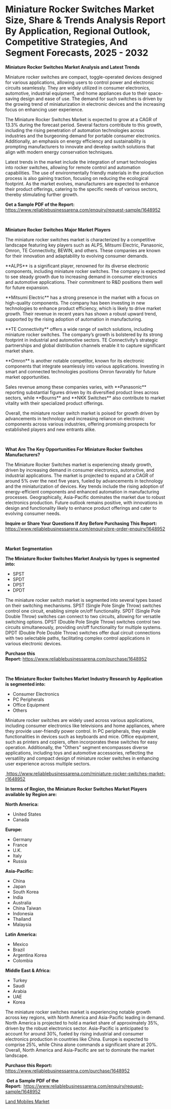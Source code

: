 <p><h1>Miniature Rocker Switches Market Size, Share & Trends Analysis Report By Application, Regional Outlook, Competitive Strategies, And Segment Forecasts, 2025 - 2032</h1></p><p><strong>Miniature Rocker Switches Market Analysis and Latest Trends</strong></p>
<p><p>Miniature rocker switches are compact, toggle-operated devices designed for various applications, allowing users to control power and electronic circuits seamlessly. They are widely utilized in consumer electronics, automotive, industrial equipment, and home appliances due to their space-saving design and ease of use. The demand for such switches is driven by the growing trend of miniaturization in electronic devices and the increasing focus on enhancing user experience.</p><p>The Miniature Rocker Switches Market is expected to grow at a CAGR of 13.3% during the forecast period. Several factors contribute to this growth, including the rising penetration of automation technologies across industries and the burgeoning demand for portable consumer electronics. Additionally, an emphasis on energy efficiency and sustainability is prompting manufacturers to innovate and develop switch solutions that align with modern energy conservation techniques.</p><p>Latest trends in the market include the integration of smart technologies into rocker switches, allowing for remote control and automation capabilities. The use of environmentally friendly materials in the production process is also gaining traction, focusing on reducing the ecological footprint. As the market evolves, manufacturers are expected to enhance their product offerings, catering to the specific needs of various sectors, thereby stimulating further growth.</p></p>
<p><strong>Get a Sample PDF of the Report:&nbsp;</strong> <a href="https://www.reliablebusinessarena.com/enquiry/request-sample/1648952?utm_campaign=3515&utm_medium=2&utm_source=Github&utm_content=ia&utm_term=06042025&utm_id=miniature-rocker-switches">https://www.reliablebusinessarena.com/enquiry/request-sample/1648952</a></p>
<p>&nbsp;</p>
<p><strong>Miniature Rocker Switches Major Market Players</strong></p>
<p><p>The miniature rocker switches market is characterized by a competitive landscape featuring key players such as ALPS, Mitsumi Electric, Panasonic, Omron, TE Connectivity, BEWIN, and others. These companies are known for their innovation and adaptability to evolving consumer demands.</p><p>**ALPS** is a significant player, renowned for its diverse electronic components, including miniature rocker switches. The company is expected to see steady growth due to increasing demand in consumer electronics and automotive applications. Their commitment to R&D positions them well for future expansion.</p><p>**Mitsumi Electric** has a strong presence in the market with a focus on high-quality components. The company has been investing in new technologies to enhance product efficiency, which is likely to drive market growth. Their revenue in recent years has shown a robust upward trend, supported by the rising adoption of automation in manufacturing.</p><p>**TE Connectivity** offers a wide range of switch solutions, including miniature rocker switches. The company’s growth is bolstered by its strong footprint in industrial and automotive sectors. TE Connectivity’s strategic partnerships and global distribution channels enable it to capture significant market share.</p><p>**Omron** is another notable competitor, known for its electronic components that integrate seamlessly into various applications. Investing in smart and connected technologies positions Omron favorably for future market opportunities.</p><p>Sales revenue among these companies varies, with **Panasonic** reporting substantial figures driven by its diversified product lines across sectors, while **Bourns** and **NKK Switches** also contribute to market vitality with their specialized product offerings.</p><p>Overall, the miniature rocker switch market is poised for growth driven by advancements in technology and increasing reliance on electronic components across various industries, offering promising prospects for established players and new entrants alike.</p></p>
<p>&nbsp;</p>
<p><strong>What Are The Key Opportunities For Miniature Rocker Switches Manufacturers?</strong></p>
<p><p>The Miniature Rocker Switches market is experiencing steady growth, driven by increasing demand in consumer electronics, automotive, and industrial applications. The market is projected to expand at a CAGR of around 5% over the next five years, fueled by advancements in technology and the miniaturization of devices. Key trends include the rising adoption of energy-efficient components and enhanced automation in manufacturing processes. Geographically, Asia-Pacific dominates the market due to robust electronics production. Future outlook remains positive, with innovations in design and functionality likely to enhance product offerings and cater to evolving consumer needs.</p></p>
<p><strong>Inquire or Share Your Questions If Any Before Purchasing This Report:</strong> <a href="https://www.reliablebusinessarena.com/enquiry/pre-order-enquiry/1648952?utm_campaign=3515&utm_medium=2&utm_source=Github&utm_content=ia&utm_term=06042025&utm_id=miniature-rocker-switches">https://www.reliablebusinessarena.com/enquiry/pre-order-enquiry/1648952</a></p>
<p>&nbsp;</p>
<p><strong>Market Segmentation</strong></p>
<p><strong>The Miniature Rocker Switches Market Analysis by types is segmented into:</strong></p>
<p><ul><li>SPST</li><li>SPDT</li><li>DPST</li><li>DPDT</li></ul></p>
<p><p>The miniature rocker switch market is segmented into several types based on their switching mechanisms. SPST (Single Pole Single Throw) switches control one circuit, enabling simple on/off functionality. SPDT (Single Pole Double Throw) switches can connect to two circuits, allowing for versatile switching options. DPST (Double Pole Single Throw) switches control two circuits simultaneously, providing on/off functionality for multiple systems. DPDT (Double Pole Double Throw) switches offer dual circuit connections with two selectable paths, facilitating complex control applications in various electronic devices.</p></p>
<p><strong>Purchase this Report:&nbsp;</strong><a href="https://www.reliablebusinessarena.com/purchase/1648952?utm_campaign=3515&utm_medium=2&utm_source=Github&utm_content=ia&utm_term=06042025&utm_id=miniature-rocker-switches">https://www.reliablebusinessarena.com/purchase/1648952</a></p>
<p>&nbsp;</p>
<p><strong>The Miniature Rocker Switches Market Industry Research by Application is segmented into:</strong></p>
<p><ul><li>Consumer Electronics</li><li>PC Peripherals</li><li>Office Equipment</li><li>Others</li></ul></p>
<p><p>Miniature rocker switches are widely used across various applications, including consumer electronics like televisions and home appliances, where they provide user-friendly power control. In PC peripherals, they enable functionalities in devices such as keyboards and mice. Office equipment, such as printers and copiers, often incorporates these switches for easy operation. Additionally, the "Others" segment encompasses diverse applications, including toys and automotive accessories, reflecting the versatility and compact design of miniature rocker switches in enhancing user experience across multiple sectors.</p></p>
<p><a href="https://www.reliablebusinessarena.com/miniature-rocker-switches-market-r1648952?utm_campaign=3515&utm_medium=2&utm_source=Github&utm_content=ia&utm_term=06042025&utm_id=miniature-rocker-switches">&nbsp;https://www.reliablebusinessarena.com/miniature-rocker-switches-market-r1648952</a></p>
<p><strong>In terms of Region, the Miniature Rocker Switches Market Players available by Region are:</strong></p>
<p>
    <p> <strong> North America: </strong>
        <ul>
            <li>United States</li>
            <li>Canada</li>
        </ul>
        </p> 
    <p> <strong> Europe: </strong>
        <ul>
            <li>Germany</li>
            <li>France</li>
            <li>U.K.</li>
            <li>Italy</li>
            <li>Russia</li>
        </ul>
        </p> 
    <p> <strong> Asia-Pacific: </strong>
        <ul>
            <li>China</li>
            <li>Japan</li>
            <li>South Korea</li>
            <li>India</li>
            <li>Australia</li>
            <li>China Taiwan</li>
            <li>Indonesia</li>
            <li>Thailand</li>
            <li>Malaysia</li>
        </ul>
        </p> 
    <p> <strong> Latin America: </strong>
        <ul>
            <li>Mexico</li>
            <li>Brazil</li>
            <li>Argentina Korea</li>
            <li>Colombia</li>
        </ul>
        </p> 
    <p> <strong> Middle East & Africa: </strong>
        <ul>
            <li>Turkey</li>
            <li>Saudi</li>
            <li>Arabia</li>
            <li>UAE</li>
            <li>Korea</li>
        </ul>
    </p>
    </p>
<p><p>The miniature rocker switches market is experiencing notable growth across key regions, with North America and Asia-Pacific leading in demand. North America is projected to hold a market share of approximately 35%, driven by the robust electronics sector. Asia-Pacific is anticipated to account for around 30%, fueled by rising industrial and consumer electronics production in countries like China. Europe is expected to comprise 25%, while China alone commands a significant share at 20%. Overall, North America and Asia-Pacific are set to dominate the market landscape.</p></p>
<p><strong>Purchase this Report: </strong><a href="https://www.reliablebusinessarena.com/purchase/1648952?utm_campaign=3515&utm_medium=2&utm_source=Github&utm_content=ia&utm_term=06042025&utm_id=miniature-rocker-switches">https://www.reliablebusinessarena.com/purchase/1648952</a></p>
<p>&nbsp;<strong>Get a Sample PDF of the Report:&nbsp;&nbsp;</strong><a href="https://www.reliablebusinessarena.com/enquiry/request-sample/1648952?utm_campaign=3515&utm_medium=2&utm_source=Github&utm_content=ia&utm_term=06042025&utm_id=miniature-rocker-switches">https://www.reliablebusinessarena.com/enquiry/request-sample/1648952</a></p>
<p><strong></strong></p>
<p><p><a href="https://github.com/bufkamaiahi7/Market-Research-Report-List-1/blob/main/land-mobiles-market.md?utm_campaign=3515&utm_medium=2&utm_source=Github&utm_content=ia&utm_term=06042025&utm_id=miniature-rocker-switches">Land Mobiles Market</a></p></p>
